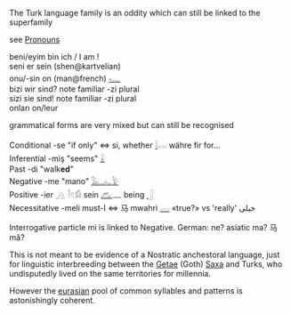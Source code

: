The Turk language family is an oddity which can still be linked to the superfamily  

 see [Pronouns](Pronouns)  

beni/eyim 	bin ich / I am !  
seni 	er sein (shen@kartvelian)  
onu/-sin 	on (man@french)  [𓆑](𓆑)  
bizi 	wir sind? note familiar -zi plural  
sizi 	sie sind! note familiar -zi plural  
onları  on/leur  

grammatical forms are very mixed but can still be recognised  

Conditional  -se 	"if only" ⇔ si, whether [𓇋](𓇋)𓂋 währe fir for…  
Inferential  -miş "seems" [𓏇](𓏇)  
Past 	-di "walk**ed**"  
Negative 	-me "mano" [𓅓](𓅓)[𓂜](𓂜)[𓅱](𓅱)  
Positive 	-ier 𓂻  𓍘𓏲𓀁 sein [𓃹](𓃹)𓈖 being [𓃀](𓃀)  
Necessitative 	-meli  must-I ⇔ 马 mwahri [𓐙](𓐙) «true?» vs 'really' خیلی  

Interrogative particle mi is linked to Negative. German: ne? asiatic ma? 马mǎ?  

This is not meant to be evidence of a Nostratic anchestoral language, just for linguistic interbreeding between the [Getae](Getae) (Goth) [Saxa](Saxa) and Turks, who undisputedly lived on the same territories for millennia.  

However the [eurasian](eurasian) pool of common syllables and patterns is astonishingly coherent.  